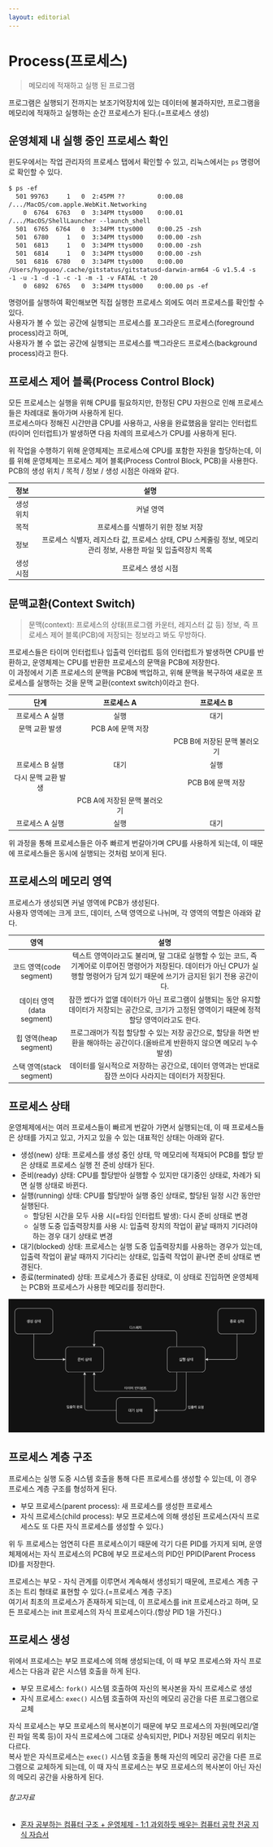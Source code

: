 ```yaml
---
layout: editorial
---
```


# Process(프로세스)

> 메모리에 적재하고 실행 된 프로그램

프로그램은 실행되기 전까지는 보조기억장치에 있는 데이터에 불과하지만, 프로그램을 메모리에 적재하고 실행하는 순간 프로세스가 된다.(=프로세스 생성)

## 운영체제 내 실행 중인 프로세스 확인

윈도우에서는 작업 관리자의 프로세스 탭에서 확인할 수 있고, 리눅스에서는 `ps` 명령어로 확인할 수 있다.

```shell
$ ps -ef
  501 99763     1   0  2:45PM ??         0:00.08 /.../MacOS/com.apple.WebKit.Networking
    0  6764  6763   0  3:34PM ttys000    0:00.01 /.../MacOS/ShellLauncher --launch_shell
  501  6765  6764   0  3:34PM ttys000    0:00.25 -zsh
  501  6780     1   0  3:34PM ttys000    0:00.00 -zsh
  501  6813     1   0  3:34PM ttys000    0:00.00 -zsh
  501  6814     1   0  3:34PM ttys000    0:00.00 -zsh
  501  6816  6780   0  3:34PM ttys000    0:00.00 /Users/hyoguoo/.cache/gitstatus/gitstatusd-darwin-arm64 -G v1.5.4 -s -1 -u -1 -d -1 -c -1 -m -1 -v FATAL -t 20
    0  6892  6765   0  3:34PM ttys000    0:00.00 ps -ef
```

명령어를 실행하여 확인해보면 직접 실행한 프로세스 외에도 여러 프로세스를 확인할 수 있다.  
사용자가 볼 수 있는 공간에 실행되는 프로세스를 포그라운드 프로세스(foreground process)라고 하며,    
사용자가 볼 수 없는 공간에 실행되는 프로세스를 백그라운드 프로세스(background process)라고 한다.

## 프로세스 제어 블록(Process Control Block)

모든 프로세스는 실행을 위해 CPU를 필요하지만, 한정된 CPU 자원으로 인해 프로세스들은 차례대로 돌아가며 사용하게 된다.  
프로세스마다 정해진 시간만큼 CPU를 사용하고, 사용을 완료했음을 알리는 인터럽트(타이머 인터럽트)가 발생하면 다음 차례의 프로세스가 CPU를 사용하게 된다.

위 작업을 수행하기 위해 운영체제는 프로세스에 CPU를 포함한 자원을 할당하는데, 이를 위해 운영체제는 프로세스 제어 블록(Process Control Block, PCB)을 사용한다.  
PCB의 생성 위치 / 목적 / 정보 / 생성 시점은 아래와 같다.

|  정보   |                                  설명                                  |
|:-----:|:--------------------------------------------------------------------:|
| 생성 위치 |                                커널 영역                                 |
|  목적   |                         프로세스를 식별하기 위한 정보 저장                          |
|  정보   | 프로세스 식별자, 레지스타 값, 프로세스 상태, CPU 스케줄링 정보, 메모리 관리 정보, 사용한 파일 및 입출력장치 목록 |
| 생성 시점 |                              프로세스 생성 시점                              |

## 문맥교환(Context Switch)

> 문맥(context): 프로세스의 상태(프로그램 카운터, 레지스터 값 등) 정보, 즉 프로세스 제어 블록(PCB)에 저장되는 정보라고 봐도 무방하다.

프로세스들은 타이머 인터럽트나 입출력 인터럽트 등의 인터럽트가 발생하면 CPU를 반환하고, 운영체제는 CPU를 반환한 프로세스의 문맥을 PCB에 저장한다.  
이 과정에서 기존 프로세스의 문맥을 PCB에 백업하고, 위해 문맥을 복구하여 새로운 프로세스를 실행하는 것을 문맥 교환(context switch)이라고 한다.

|     단계      |       프로세스 A       |       프로세스 B       |
|:-----------:|:------------------:|:------------------:|
|  프로세스 A 실행  |         실행         |         대기         |
|  문맥 교환 발생   |    PCB A에 문맥 저장    |                    |
|             |                    | PCB B에 저장된 문맥 불러오기 |
|  프로세스 B 실행  |         대기         |         실행         |
| 다시 문맥 교환 발생 |                    |    PCB B에 문맥 저장    |
|             | PCB A에 저장된 문맥 불러오기 |                    |
|  프로세스 A 실행  |         실행         |         대기         |

위 과정을 통해 프로세스들은 아주 빠르게 번갈아가며 CPU를 사용하게 되는데, 이 때문에 프로세스들은 동시에 실행되는 것처럼 보이게 된다.

## 프로세스의 메모리 영역

프로세스가 생성되면 커널 영역에 PCB가 생성된다.  
사용자 영역에는 크게 코드, 데이터, 스택 영역으로 나뉘며, 각 영역의 역할은 아래와 같다.

|          영역          |                                                      설명                                                       |
|:--------------------:|:-------------------------------------------------------------------------------------------------------------:|
| 코드 영역(code segment)  | 텍스트 영역이라고도 불리며, 말 그대로 실행할 수 있는 코드, 즉 기계어로 이루어진 명령어가 저장된다. 데이터가 아닌 CPU가 실행할 명령어가 담겨 있기 때문에 쓰기가 금지된 읽기 전용 공간이다. |
| 데이터 영역(data segment) |             잠깐 썼다가 없앨 데이터가 아닌 프로그램이 실행되는 동안 유지할 데이터가 저장되는 공간으로, 크기가 고정된 영역이기 때문에 정적 할당 영역이라고도 한다.             |
|  힙 영역(heap segment)  |                  프로그래머가 직접 할당할 수 있는 저장 공간으로, 할당을 하면 반환을 해야하는 공간이다.(올바르게 반환하지 않으면 메모리 누수 발생)                   |
| 스택 영역(stack segment) |                           데이터를 일시적으로 저장하는 공간으로, 데이터 영역과는 반대로 잠깐 쓰이다 사라지는 데이터가 저장된다.                           |

## 프로세스 상태

운영체제에서는 여러 프로세스들이 빠르게 번갈아 가면서 실행되는데, 이 때 프로세스들은 상태를 가지고 있고, 가지고 있을 수 있는 대표적인 상태는 아래와 같다.

- 생성(new) 상태: 프로세스를 생성 중인 상태, 막 메모리에 적재되어 PCB를 할당 받은 상태로 프로세스 실행 전 준비 상태가 된다.
- 준비(ready) 상태: CPU를 할당받아 실행할 수 있지만 대기중인 상태로, 차례가 되면 실행 상태로 바뀐다.
- 실행(running) 상태: CPU를 할당받아 실행 중인 상태로, 할당된 일정 시간 동안만 실행된다.
    - 할당된 시간을 모두 사용 시(=타임 인터럽트 발생): 다시 준비 상태로 변경
    - 실행 도중 입출력장치를 사용 시: 입출력 장치의 작업이 끝날 때까지 기다려야 하는 경우 대기 상태로 변경
- 대기(blocked) 상태: 프로세스는 실행 도중 입출력장치를 사용하는 경우가 있는데, 입출력 작업이 끝날 때까지 기다리는 상태로, 입출력 작업이 끝나면 준비 상태로 변경된다.
- 종료(terminated) 상태: 프로세스가 종료된 상태로, 이 상태로 진입하면 운영체제는 PCB와 프로세스가 사용한 메모리를 정리한다.

![프로세스 상태 다이어그램](image/process-state-diagram.png)

## 프로세스 계층 구조

프로세스는 실행 도중 시스템 호출을 통해 다른 프로세스를 생성할 수 있는데, 이 경우 프로세스 계층 구조를 형성하게 된다.

- 부모 프로세스(parent process): 새 프로세스를 생성한 프로세스
- 자식 프로세스(child process): 부모 프로세스에 의해 생성된 프로세스(자식 프로세스도 또 다른 자식 프로세스를 생성할 수 있다.)

위 두 프로세스는 엄연히 다른 프로세스이기 때문에 각기 다른 PID를 가지게 되며, 운영체제에서는 자식 프로세스의 PCB에 부모 프로세스의 PID인 PPID(Parent Process ID)를 저장한다.

프로세스는 부모 - 자식 관계를 이루면서 계속해서 생성되기 때문에, 프로세스 계층 구조는 트리 형태로 표현할 수 있다.(=프로세스 계층 구조)  
여기서 최초의 프로세스가 존재하게 되는데, 이 프로세스를 init 프로세스라고 하며, 모든 프로세스는 init 프로세스의 자식 프로세스이다.(항상 PID 1을 가진다.)

## 프로세스 생성

위에서 프로세스는 부모 프로세스에 의해 생성되는데, 이 때 부모 프로세스와 자식 프로세스는 다음과 같은 시스템 호출을 하게 된다.

- 부모 프로세스: `fork()` 시스템 호출하여 자신의 복사본을 자식 프로세스로 생성
- 자식 프로세스: `exec()` 시스템 호출하여 자신의 메모리 공간을 다른 프로그램으로 교체

자식 프로세스는 부모 프로세스의 복사본이기 때문에 부모 프로세스의 자원(메모리/열린 파일 목록 등)이 자식 프로세스에 그대로 상속되지만, PID나 저장된 메모리 위치는 다르다.  
복사 받은 자식프로세스는 `exec()` 시스템 호출을 통해 자신의 메모리 공간을 다른 프로그램으로 교체하게 되는데, 이 때 자식 프로세스는 부모 프로세스의 복사본이 아닌 자신의 메모리 공간을 사용하게 된다.

###### 참고자료

- [혼자 공부하는 컴퓨터 구조 + 운영체제 - 1:1 과외하듯 배우는 컴퓨터 공학 전공 지식 자습서](https://www.nl.go.kr/seoji/contents/S80100000000.do?schM=intgr_detail_view_isbn&page=1&pageUnit=10&schType=simple&schStr=혼자+컴퓨터+구조&isbn=9791162243091&cipId=228751835%2C)
